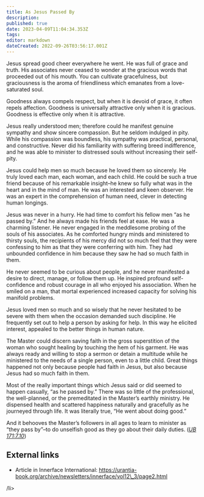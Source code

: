 ```yaml
---
title: As Jesus Passed By
description: 
published: true
date: 2023-04-09T11:04:34.353Z
tags: 
editor: markdown
dateCreated: 2022-09-26T03:56:17.001Z
---
```


Jesus spread good cheer everywhere he went. He was full of grace and truth. His associates never ceased to wonder at the gracious words that proceeded out of his mouth. You can cultivate gracefulness, but graciousness is the aroma of friendliness which emanates from a love-saturated soul.

Goodness always compels respect, but when it is devoid of grace, it often repels affection. Goodness is universally attractive only when it is gracious. Goodness is effective only when it is attractive.

Jesus really understood men; therefore could he manifest genuine sympathy and show sincere compassion. But he seldom indulged in pity. While his compassion was boundless, his sympathy was practical, personal, and constructive. Never did his familiarity with suffering breed indifference, and he was able to minister to distressed souls without increasing their self-pity.

Jesus could help men so much because he loved them so sincerely. He truly loved each man, each woman, and each child. He could be such a true friend because of his remarkable insight–he knew so fully what was in the heart and in the mind of man. He was an interested and keen observer. He was an expert in the comprehension of human need, clever in detecting human longings.

Jesus was never in a hurry. He had time to comfort his fellow men “as he passed by.” And he always made his friends feel at ease. He was a charming listener. He never engaged in the meddlesome probing of the souls of his associates. As he comforted hungry minds and ministered to thirsty souls, the recipients of his mercy did not so much feel that they were confessing to him as that they were conferring with him. They had unbounded confidence in him because they saw he had so much faith in them.

He never seemed to be curious about people, and he never manifested a desire to direct, manage, or follow them up. He inspired profound self-confidence and robust courage in all who enjoyed his association. When he smiled on a man, that mortal experienced increased capacity for solving his manifold problems.

Jesus loved men so much and so wisely that he never hesitated to be severe with them when the occasion demanded such discipline. He frequently set out to help a person by asking for help. In this way he elicited interest, appealed to the better things in human nature.

The Master could discern saving faith in the gross superstition of the woman who sought healing by touching the hem of his garment. He was always ready and willing to stop a sermon or detain a multitude while he ministered to the needs of a single person, even to a little child. Great things happened not only because people had faith in Jesus, but also because Jesus had so much faith in them.

Most of the really important things which Jesus said or did seemed to happen casually, “as he passed by.” There was so little of the professional, the well-planned, or the premeditated in the Master’s earthly ministry. He dispensed health and scattered happiness naturally and gracefully as he journeyed through life. It was literally true, “He went about doing good.”

And it behooves the Master’s followers in all ages to learn to minister as “they pass by”–to do unselfish good as they go about their daily duties. ([_UB 171:7.10_](/en/The_Urantia_Book/171#p7_10))

## External links

-   Article in Innerface International: https://urantia-book.org/archive/newsletters/innerface/vol12\_3/page2.html

/li>